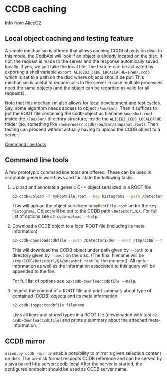 # CCDB caching

Info from [AliceO2](https://github.com/AliceO2Group/AliceO2/tree/dev/CCDB#local-object-caching-and-testing-feature)

## Local object caching and testing feature

A simple mechanism is offered that allows caching CCDB objects on disc. In this mode, the CcdbApi will
look if an object is already located on the disc. If not, the request is made to the server and the response automically saved locally. If yes, we just
take the local file. The feature can be activated by exporting a shell variable `export ALICEO2_CCDB_LOCALCACHE=$PWD/.ccdb` which is set to a path on the disc where objects should be put. This mechanism is useful to reduce calls to the server in case multiple processes need the same objects (and the object can be regarded as valid for all requests).

Note that this mechanism also allows for local development and test cycles. Say, some algorithm needs access to object `/Foo/Bar/`.
Then it suffices to put the ROOT file containing the ccdb-object as filename `snapshot.root` inside the `/Foo/Bar/` directory structure, inside the `ALICEO2_CCDB_LOCALCACHE` folder (so, something like `/home/user/.ccdb/Foo/Bar/snapshot.root`).
Then testing can proceed without actually having to upload the CCDB object to a server.


[Command line tools](https://github.com/AliceO2Group/AliceO2/blob/dev/CCDB/README.md#command-line-tools)

## Command line tools

A few prototypic command line tools are offered. These can be used in scriptable generic workflows
and facilitate the following tasks:

  1. Upload and annotate a generic C++ object serialized in a ROOT file

     ```bash
     o2-ccdb-upload -f myRootFile.root --key histogram1 --path /Detector1/QA/ --meta "Description=Foo;Author=Person1;Uploader=Person2"
     ```
     This will upload the object serialized in `myRootFile.root` under the key `histogram1`. Object will be put to the CCDB path `/Detector1/QA`.
     For full list of options see `o2-ccdb-upload --help`.

  2. Download a CCDB object to a local ROOT file (including its meta information)

     ```bash
     o2-ccdb-downloadccdbfile --path /Detector1/QA/ --dest /tmp/CCDB --timestamp xxx
     ```
     This will download the CCDB object under path given by `--path` to a directory given by `--dest` on the disc.
     (The final filename will be `/tmp/CCDB/Detector1/QA/snapshot.root` for the moment).
     All meta-information as well as the information associated to this query will be appended to the file.

     For full list of options see `o2-ccdb-downloadccdbfile --help`.

  3. Inspect the content of a ROOT file and print summary about type of contained (CCDB) objects and its meta information

     ```bash
     o2-ccdb-inspectccdbfile filename
     ```
     Lists all keys and stored types in a ROOT file (downloaded with tool `o2-ccdb-downloadccdbfile`) and prints a summary about the attached meta-information.


## CCDB mirror

`alien.py ccdb -mirror` enable possibility to mirror a given selection content on disk.
The on-disk format respects CCDB reference and can be served by a java based http server: [ccdb-local](https://gitlab.cern.ch/grigoras/ccdb-local)
After the server is started, the configured endpoint should be used as CCDB server name.

